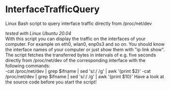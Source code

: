 # InterfaceTrafficQuery
Linux Bash script to query interface traffic directly from /proc/net/dev

*tested with Linux Ubuntu 20.04*  
With this script you can display the traffic on the interfaces of your computer. For example on eth0, wlan0, enp0s3 and so on.
You should know the interface names of your computer or just show them with "ip link show".
The script fetches the transferred bytes in intervals of e.g. five seconds directly from /proc/net/dev of the corresponding interface with the following commands:  
-cat /proc/net/dev | grep $ifname | sed 's/:/ /g' | awk '{print $2}'
-cat /proc/net/dev | grep $ifname | sed 's/:/ /g' | awk '{print $10}'
Have a look at the source code before you start the script!
